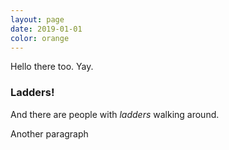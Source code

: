 ```yaml
---
layout: page
date: 2019-01-01
color: orange
---
```


Hello there too. Yay.

### Ladders!

And there are people with *ladders* walking around.

Another paragraph
